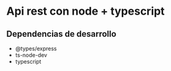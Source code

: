 # Api rest con node + typescript

## Dependencias de desarrollo
+ @types/express
+ ts-node-dev
+ typescript
